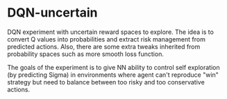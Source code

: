 # DQN-uncertain
DQN experiment with uncertain reward spaces to explore.
The idea is to convert Q values into probabilities and extract risk management from predicted actions.
Also, there are some extra tweaks inherited from probability spaces such as more smooth loss function.

The goals of the experiment is to give NN ability to control self exploration (by predicting Sigma) in environments where agent can't reproduce "win" strategy but need to balance between too risky and too conservative actions.
